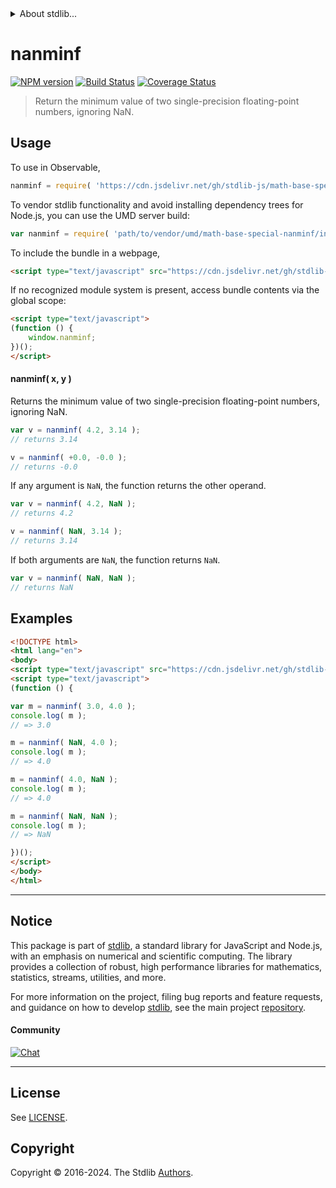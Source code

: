 <!--

@license Apache-2.0

Copyright (c) 2024 The Stdlib Authors.

Licensed under the Apache License, Version 2.0 (the "License");
you may not use this file except in compliance with the License.
You may obtain a copy of the License at

   http://www.apache.org/licenses/LICENSE-2.0

Unless required by applicable law or agreed to in writing, software
distributed under the License is distributed on an "AS IS" BASIS,
WITHOUT WARRANTIES OR CONDITIONS OF ANY KIND, either express or implied.
See the License for the specific language governing permissions and
limitations under the License.

-->


<details>
  <summary>
    About stdlib...
  </summary>
  <p>We believe in a future in which the web is a preferred environment for numerical computation. To help realize this future, we've built stdlib. stdlib is a standard library, with an emphasis on numerical and scientific computation, written in JavaScript (and C) for execution in browsers and in Node.js.</p>
  <p>The library is fully decomposable, being architected in such a way that you can swap out and mix and match APIs and functionality to cater to your exact preferences and use cases.</p>
  <p>When you use stdlib, you can be absolutely certain that you are using the most thorough, rigorous, well-written, studied, documented, tested, measured, and high-quality code out there.</p>
  <p>To join us in bringing numerical computing to the web, get started by checking us out on <a href="https://github.com/stdlib-js/stdlib">GitHub</a>, and please consider <a href="https://opencollective.com/stdlib">financially supporting stdlib</a>. We greatly appreciate your continued support!</p>
</details>

# nanminf

[![NPM version][npm-image]][npm-url] [![Build Status][test-image]][test-url] [![Coverage Status][coverage-image]][coverage-url] <!-- [![dependencies][dependencies-image]][dependencies-url] -->

> Return the minimum value of two single-precision floating-point numbers, ignoring NaN.

<!-- Section to include introductory text. Make sure to keep an empty line after the intro `section` element and another before the `/section` close. -->

<section class="intro">

</section>

<!-- /.intro -->

<!-- Package usage documentation. -->



<section class="usage">

## Usage

To use in Observable,

```javascript
nanminf = require( 'https://cdn.jsdelivr.net/gh/stdlib-js/math-base-special-nanminf@umd/browser.js' )
```

To vendor stdlib functionality and avoid installing dependency trees for Node.js, you can use the UMD server build:

```javascript
var nanminf = require( 'path/to/vendor/umd/math-base-special-nanminf/index.js' )
```

To include the bundle in a webpage,

```html
<script type="text/javascript" src="https://cdn.jsdelivr.net/gh/stdlib-js/math-base-special-nanminf@umd/browser.js"></script>
```

If no recognized module system is present, access bundle contents via the global scope:

```html
<script type="text/javascript">
(function () {
    window.nanminf;
})();
</script>
```

#### nanminf( x, y )

Returns the minimum value of two single-precision floating-point numbers, ignoring NaN.

```javascript
var v = nanminf( 4.2, 3.14 );
// returns 3.14

v = nanminf( +0.0, -0.0 );
// returns -0.0
```

If any argument is `NaN`, the function returns the other operand.

```javascript
var v = nanminf( 4.2, NaN );
// returns 4.2

v = nanminf( NaN, 3.14 );
// returns 3.14
```

If both arguments are `NaN`, the function returns `NaN`.

```javascript
var v = nanminf( NaN, NaN );
// returns NaN
```

</section>

<!-- /.usage -->

<!-- Package usage notes. Make sure to keep an empty line after the `section` element and another before the `/section` close. -->

<section class="notes">

</section>

<!-- /.notes -->

<!-- Package usage examples. -->

<section class="examples">

## Examples

<!-- eslint no-undef: "error" -->

```html
<!DOCTYPE html>
<html lang="en">
<body>
<script type="text/javascript" src="https://cdn.jsdelivr.net/gh/stdlib-js/math-base-special-nanminf@umd/browser.js"></script>
<script type="text/javascript">
(function () {

var m = nanminf( 3.0, 4.0 );
console.log( m );
// => 3.0

m = nanminf( NaN, 4.0 );
console.log( m );
// => 4.0

m = nanminf( 4.0, NaN );
console.log( m );
// => 4.0

m = nanminf( NaN, NaN );
console.log( m );
// => NaN

})();
</script>
</body>
</html>
```

</section>

<!-- /.examples -->

<!-- C interface documentation. -->



<!-- Section for related `stdlib` packages. Do not manually edit this section, as it is automatically populated. -->

<section class="related">

</section>

<!-- /.related -->

<!-- Section for all links. Make sure to keep an empty line after the `section` element and another before the `/section` close. -->


<section class="main-repo" >

* * *

## Notice

This package is part of [stdlib][stdlib], a standard library for JavaScript and Node.js, with an emphasis on numerical and scientific computing. The library provides a collection of robust, high performance libraries for mathematics, statistics, streams, utilities, and more.

For more information on the project, filing bug reports and feature requests, and guidance on how to develop [stdlib][stdlib], see the main project [repository][stdlib].

#### Community

[![Chat][chat-image]][chat-url]

---

## License

See [LICENSE][stdlib-license].


## Copyright

Copyright &copy; 2016-2024. The Stdlib [Authors][stdlib-authors].

</section>

<!-- /.stdlib -->

<!-- Section for all links. Make sure to keep an empty line after the `section` element and another before the `/section` close. -->

<section class="links">

[npm-image]: http://img.shields.io/npm/v/@stdlib/math-base-special-nanminf.svg
[npm-url]: https://npmjs.org/package/@stdlib/math-base-special-nanminf

[test-image]: https://github.com/stdlib-js/math-base-special-nanminf/actions/workflows/test.yml/badge.svg?branch=main
[test-url]: https://github.com/stdlib-js/math-base-special-nanminf/actions/workflows/test.yml?query=branch:main

[coverage-image]: https://img.shields.io/codecov/c/github/stdlib-js/math-base-special-nanminf/main.svg
[coverage-url]: https://codecov.io/github/stdlib-js/math-base-special-nanminf?branch=main

<!--

[dependencies-image]: https://img.shields.io/david/stdlib-js/math-base-special-nanminf.svg
[dependencies-url]: https://david-dm.org/stdlib-js/math-base-special-nanminf/main

-->

[chat-image]: https://img.shields.io/gitter/room/stdlib-js/stdlib.svg
[chat-url]: https://app.gitter.im/#/room/#stdlib-js_stdlib:gitter.im

[stdlib]: https://github.com/stdlib-js/stdlib

[stdlib-authors]: https://github.com/stdlib-js/stdlib/graphs/contributors

[umd]: https://github.com/umdjs/umd
[es-module]: https://developer.mozilla.org/en-US/docs/Web/JavaScript/Guide/Modules

[deno-url]: https://github.com/stdlib-js/math-base-special-nanminf/tree/deno
[deno-readme]: https://github.com/stdlib-js/math-base-special-nanminf/blob/deno/README.md
[umd-url]: https://github.com/stdlib-js/math-base-special-nanminf/tree/umd
[umd-readme]: https://github.com/stdlib-js/math-base-special-nanminf/blob/umd/README.md
[esm-url]: https://github.com/stdlib-js/math-base-special-nanminf/tree/esm
[esm-readme]: https://github.com/stdlib-js/math-base-special-nanminf/blob/esm/README.md
[branches-url]: https://github.com/stdlib-js/math-base-special-nanminf/blob/main/branches.md

[stdlib-license]: https://raw.githubusercontent.com/stdlib-js/math-base-special-nanminf/main/LICENSE

<!-- <related-links> -->

<!-- </related-links> -->

</section>

<!-- /.links -->
